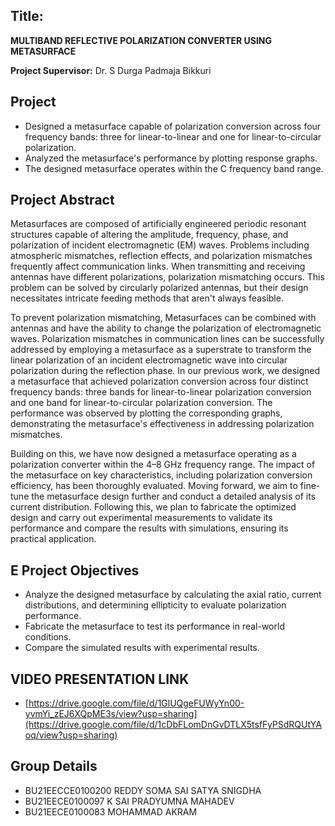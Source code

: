## Title:
**MULTIBAND REFLECTIVE POLARIZATION CONVERTER USING METASURFACE**

**Project Supervisor:** Dr. S Durga Padmaja Bikkuri  

##  Project 
- Designed a metasurface capable of polarization conversion across four frequency bands: three for linear-to-linear and one for linear-to-circular polarization.
- Analyzed the metasurface's performance by plotting response graphs.
- The designed metasurface operates within the C frequency band range.

##  Project Abstract 
Metasurfaces are composed of artificially engineered periodic resonant structures capable of altering the amplitude, frequency, phase, and polarization of incident electromagnetic (EM) waves. Problems including atmospheric mismatches, reflection effects, and polarization mismatches frequently affect communication links. When transmitting and receiving antennas have different polarizations, polarization mismatching occurs. This problem can be solved by circularly polarized antennas, but their design necessitates intricate feeding methods that aren't always feasible.

To prevent polarization mismatching, Metasurfaces can be combined with antennas and have the ability to change the polarization of electromagnetic waves. Polarization mismatches in communication lines can be successfully addressed by employing a metasurface as a superstrate to transform the linear polarization of an incident electromagnetic wave into circular polarization during the reflection phase. In our previous work, we designed a metasurface that achieved polarization conversion across four distinct frequency bands: three bands for linear-to-linear polarization conversion and one band for linear-to-circular polarization conversion. The performance was observed by plotting the corresponding graphs, demonstrating the metasurface's effectiveness in addressing polarization mismatches.

Building on this, we have now designed a metasurface operating as a polarization converter within the 4–8 GHz frequency range. The impact of the metasurface on key characteristics, including polarization conversion efficiency, has been thoroughly evaluated. Moving forward, we aim to fine-tune the metasurface design further and conduct a detailed analysis of its current distribution. Following this, we plan to fabricate the optimized design and carry out experimental measurements to validate its performance and compare the results with simulations, ensuring its practical application.

## E Project Objectives 
- Analyze the designed metasurface by calculating the axial ratio, current distributions, and determining ellipticity to evaluate polarization performance.
- Fabricate the metasurface to test its performance in real-world conditions.
- Compare the simulated results with experimental results.
## VIDEO PRESENTATION LINK 
- [https://drive.google.com/file/d/1GlUQgeFUWyYn00-yvmYi_zEJ6XQpME3s/view?usp=sharing](https://drive.google.com/file/d/1cDbFLomDnGvDTLX5tsfFyPSdRQUtYAoq/view?usp=sharing)
## Group Details 
- BU21EECCE0100200 REDDY SOMA SAI SATYA SNIGDHA
- BU21EECE0100097 K SAI PRADYUMNA MAHADEV
- BU21EECE0100083 MOHAMMAD AKRAM


